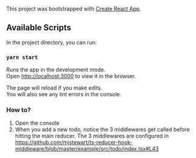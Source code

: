 This project was bootstrapped with [Create React App](https://github.com/facebook/create-react-app).

## Available Scripts

In the project directory, you can run:

### `yarn start`

Runs the app in the development mode.<br>
Open [http://localhost:3000](http://localhost:3000) to view it in the browser.

The page will reload if you make edits.<br>
You will also see any lint errors in the console.

### How to?

1. Open the console
2. When you add a new todo, notice the 3 middlewares get called before hitting the main reducer.
   The 3 middlewares are configured in https://github.com/mjstewart/ts-reducer-hook-middleware/blob/master/example/src/todo/index.tsx#L43




